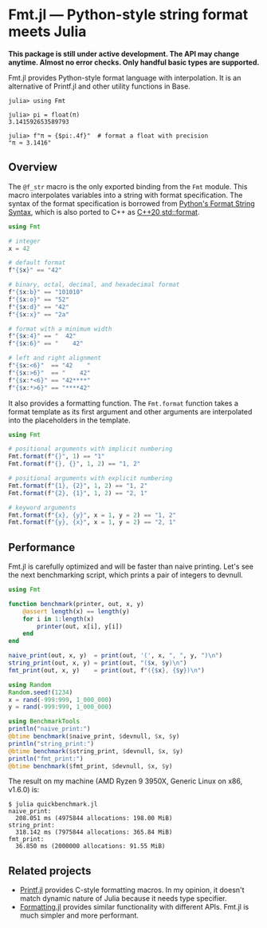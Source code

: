 # Fmt.jl ― Python-style string format meets Julia

**This package is still under active development. The API may change anytime. Almost no error checks. Only handful basic types are supported.**

Fmt.jl provides Python-style format language with interpolation. It is an
alternative of Printf.jl and other utility functions in Base.

```
julia> using Fmt

julia> pi = float(π)
3.141592653589793

julia> f"π ≈ {$pi:.4f}"  # format a float with precision
"π ≈ 3.1416"
```

## Overview

The `@f_str` macro is the only exported binding from the `Fmt` module.
This macro interpolates variables into a string with format specification.
The syntax of the format specification is borrowed from [Python's Format String Syntax](https://docs.python.org/3/library/string.html#format-string-syntax), which is also ported to C++ as [C++20 std::format](https://en.cppreference.com/w/cpp/utility/format).

```julia
using Fmt

# integer
x = 42

# default format
f"{$x}" == "42"

# binary, octal, decimal, and hexadecimal format
f"{$x:b}" == "101010"
f"{$x:o}" == "52"
f"{$x:d}" == "42"
f"{$x:x}" == "2a"

# format with a minimum width
f"{$x:4}" == "  42"
f"{$x:6}" == "    42"

# left and right alignment
f"{$x:<6}"  == "42    "
f"{$x:>6}"  == "    42"
f"{$x:*<6}" == "42****"
f"{$x:*>6}" == "****42"
```

It also provides a formatting function. The `Fmt.format` function takes a format template as its first argument and other arguments are interpolated into the placeholders in the template.

```julia
using Fmt

# positional arguments with implicit numbering
Fmt.format(f"{}", 1) == "1"
Fmt.format(f"{}, {}", 1, 2) == "1, 2"

# positional arguments with explicit numbering
Fmt.format(f"{1}, {2}", 1, 2) == "1, 2"
Fmt.format(f"{2}, {1}", 1, 2) == "2, 1"

# keyword arguments
Fmt.format(f"{x}, {y}", x = 1, y = 2) == "1, 2"
Fmt.format(f"{y}, {x}", x = 1, y = 2) == "2, 1"
```

## Performance

Fmt.jl is carefully optimized and will be faster than naive printing.
Let's see the next benchmarking script, which prints a pair of integers to devnull.

```julia
using Fmt

function benchmark(printer, out, x, y)
    @assert length(x) == length(y)
    for i in 1:length(x)
        printer(out, x[i], y[i])
    end
end

naive_print(out, x, y)  = print(out, '(', x, ", ", y, ")\n")
string_print(out, x, y) = print(out, "($x, $y)\n")
fmt_print(out, x, y)    = print(out, f"({$x}, {$y})\n")

using Random
Random.seed!(1234)
x = rand(-999:999, 1_000_000)
y = rand(-999:999, 1_000_000)

using BenchmarkTools
println("naive_print:")
@btime benchmark($naive_print, $devnull, $x, $y)
println("string_print:")
@btime benchmark($string_print, $devnull, $x, $y)
println("fmt_print:")
@btime benchmark($fmt_print, $devnull, $x, $y)
```

The result on my machine (AMD Ryzen 9 3950X, Generic Linux on x86, v1.6.0) is:
```
$ julia quickbenchmark.jl
naive_print:
  208.051 ms (4975844 allocations: 198.00 MiB)
string_print:
  318.142 ms (7975844 allocations: 365.84 MiB)
fmt_print:
  36.850 ms (2000000 allocations: 91.55 MiB)
```

## Related projects

- [Printf.jl](https://docs.julialang.org/en/v1/stdlib/Printf/) provides C-style formatting macros. In my opinion, it doesn't match dynamic nature of Julia because it needs type specifier.
- [Formatting.jl](https://github.com/JuliaIO/Formatting.jl) provides similar functionality with different APIs. Fmt.jl is much simpler and more performant.
